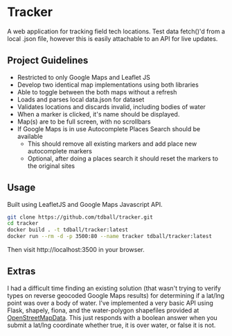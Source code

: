 # Tracker
A web application for tracking field tech locations. Test data fetch()'d from
a local .json file, however this is easily attachable to an API for live updates.

## Project Guidelines
* Restricted to only Google Maps and Leaflet JS
* Develop two identical map implementations using both libraries
* Able to toggle between the both maps without a refresh
* Loads and parses local data.json for dataset
* Validates locations and discards invalid, including bodies of water
* When a marker is clicked, it's name should be displayed.
* Map(s) are to be full screen, with no scrollbars
* If Google Maps is in use Autocomplete Places Search should be available
  * This should remove all existing markers and add place new autocomplete markers
  * Optional, after doing a places search it should reset the markers to the original sites


## Usage
Built using LeafletJS and Google Maps Javascript API. 

```bash
git clone https://github.com/tdball/tracker.git
cd tracker
docker build . -t tdball/tracker:latest
docker run --rm -d -p 3500:80 --name tracker tdball/tracker:latest
```
Then visit http://localhost:3500 in your browser. 


## Extras
I had a difficult time finding an existing solution (that wasn't trying to verify
types on reverse geocoded Google Maps results) for determining if a lat/lng point
was over a body of water. I've implemented a very basic API using Flask, shapely,
fiona, and the water-polygon shapefiles provided at 
[OpenStreetMapData](http://openstreetmapdata.com/data/water-polygons). This just 
responds with a boolean answer when you submit a lat/lng coordinate whether true,
it is over water, or false it is not. 